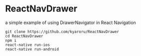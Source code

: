 # ReactNavDrawer
a simple example of using DrawerNavigator in React Navigation

```
git clone https://github.com/kyaroru/ReactNavDrawer
cd ReactNavDrawer
npm i
react-native run-ios
react-native run-android
```
